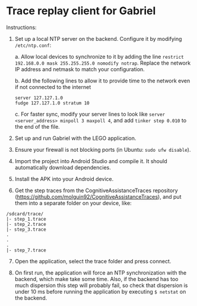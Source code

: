 # Trace replay client for Gabriel

Instructions:
1. Set up a local NTP server on the backend. Configure it by modifying `/etc/ntp.conf`:

	a. Allow local devices to synchronize to it by adding the line `restrict 192.168.0.0 mask 255.255.255.0 nomodify notrap`. Replace the network IP address and netmask to match your configuration.

	b. Add the following lines to allow it to provide time to the network even if not connected to the internet
	```
	server 127.127.1.0
	fudge 127.127.1.0 stratum 10
	```

	c. For faster sync, modify your server lines to look like `server <server_address> minpoll 3 maxpoll 4`, and add `tinker step 0.010` to the end of the file.

2. Set up and run Gabriel with the LEGO application.

3. Ensure your firewall is not blocking ports (in Ubuntu: `sudo ufw disable`).

4. Import the project into Android Studio and compile it. It should automatically download dependencies.

5. Install the APK into your Android device.

6. Get the step traces from the CognitiveAssistanceTraces repository (https://github.com/molguin92/CognitiveAssistanceTraces), and put them into a separate folder on your device, like:
```
/sdcard/trace/
|- step_1.trace
|- step_2.trace
|- step_3.trace
.
.
.
|- step_7.trace
```

7. Open the application, select the trace folder and press connect.

8. On first run, the application will force an NTP synchronization with the backend, which make take some time. Also, if the backend has too much dispersion this step will probably fail, so check that dispersion is under 10 ms before running the application by executing `$ netstat` on the backend.
